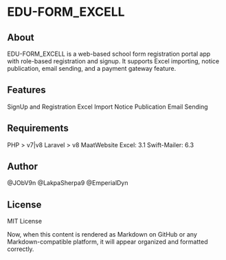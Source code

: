 # EDU-FORM_EXCELL

## About
EDU-FORM_EXCELL is a web-based school form registration portal app with role-based registration and signup. It supports Excel importing, notice publication, email sending, and a payment gateway feature.

## Features
SignUp and Registration
Excel Import
Notice Publication
Email Sending

## Requirements
PHP > v7|v8
Laravel > v8
MaatWebsite Excel: 3.1
Swift-Mailer: 6.3

## Author
@JObV9n
@LakpaSherpa9
@EmperialDyn

## License
MIT License

Now, when this content is rendered as Markdown on GitHub or any Markdown-compatible platform, it will appear organized and formatted correctly.
